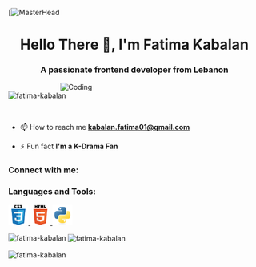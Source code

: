 [![MasterHead](https://nebigdatahub.org/wp-content/uploads/2019/11/7T9364v.gif)
<h1 align="center">Hello There 👋, I'm Fatima Kabalan</h1>
<h3 align="center">A passionate frontend developer from Lebanon</h3>
<img align="right" alt="Coding" width="400" src="https://mir-s3-cdn-cf.behance.net/project_modules/disp/c9d0d626314115.563540af71bc6.gif">


<p align="left"> <img src="https://komarev.com/ghpvc/?username=fatima-kabalan&label=Profile%20views&color=0e75b6&style=flat" alt="fatima-kabalan" /> </p>

<p align="left"> <a href="https://twitter.com/" target="blank"><img src="https://img.shields.io/twitter/follow/?logo=twitter&style=for-the-badge" alt="" /></a> </p>

- 📫 How to reach me **kabalan.fatima01@gmail.com**

- ⚡ Fun fact **I'm a K-Drama Fan**

<h3 align="left">Connect with me:</h3>
<p align="left">
</p>

<h3 align="left">Languages and Tools:</h3>
<p align="left"> <a href="https://www.w3schools.com/css/" target="_blank" rel="noreferrer"> <img src="https://raw.githubusercontent.com/devicons/devicon/master/icons/css3/css3-original-wordmark.svg" alt="css3" width="40" height="40"/> </a> <a href="https://www.w3.org/html/" target="_blank" rel="noreferrer"> <img src="https://raw.githubusercontent.com/devicons/devicon/master/icons/html5/html5-original-wordmark.svg" alt="html5" width="40" height="40"/> </a> <a href="https://www.python.org" target="_blank" rel="noreferrer"> <img src="https://raw.githubusercontent.com/devicons/devicon/master/icons/python/python-original.svg" alt="python" width="40" height="40"/> </a> </p>

<p><img align="left" src="https://github-readme-stats.vercel.app/api/top-langs?username=fatima-kabalan&show_icons=true&locale=en&layout=compact" alt="fatima-kabalan" /></p>

<p>&nbsp;<img align="center" src="https://github-readme-stats.vercel.app/api?username=fatima-kabalan&show_icons=true&locale=en" alt="fatima-kabalan" /></p>

<p><img align="center" src="https://github-readme-streak-stats.herokuapp.com/?user=fatima-kabalan&" alt="fatima-kabalan" /></p>
